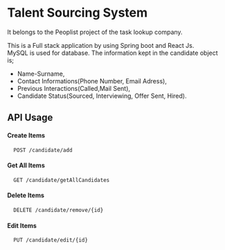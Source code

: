 # Talent Sourcing System

It belongs to the Peoplist project of the task lookup company.

This is a Full stack application by using Spring boot and React Js.  
MySQL is used for database. The information kept in the candidate object is;
- Name-Surname,
- Contact Informations(Phone Number, Email Adress),
- Previous Interactions(Called,Mail Sent),
- Candidate Status(Sourced, Interviewing, Offer Sent, Hired).


## API Usage

#### Create Items

```http
  POST /candidate/add
```
#### Get All Items

```http
  GET /candidate/getAllCandidates
```

#### Delete Items

```http
  DELETE /candidate/remove/{id}
```

#### Edit Items

```http
  PUT /candidate/edit/{id}
```
